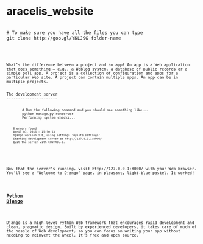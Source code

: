 # aracelis_website
<pre><code>
# To make sure you have all the files you can type
git clone http://goo.gl/YKLJ9G folder-name
</pre><code>
<br>
What’s the difference between a project and an app? An app is a Web application that does something – e.g., a Weblog system, a database of public records or a simple poll app. A project is a collection of configuration and apps for a particular Web site. A project can contain multiple apps. An app can be in multiple projects.
<br>
The development server
----------------------
<pre><code> 
        # Run the following command and you should see something like...
        python manage.py runserver
        Performing system checks...

        0 errors found
        April 03, 2015 - 15:50:53
        Django version 1.8, using settings 'mysite.settings'
        Starting development server at http://127.0.0.1:8000/
        Quit the server with CONTROL-C.
</code></pre>

<p>Now that the server’s running, visit http://127.0.0.1:8000/ with your Web browser. You’ll see a “Welcome to Django” page, in pleasant, light-blue pastel. It worked! </p>

<a href="https://docs.djangoproject.com/en/1.8/intro/tutorial01/"><h3>Python Django</h3></a>
<p>
Django is a high-level Python Web framework that encourages rapid development and clean, pragmatic design. Built by experienced developers, it takes care of much of the hassle of Web development, so you can focus on writing your app without needing to reinvent the wheel. It’s free and open source.
</p>
